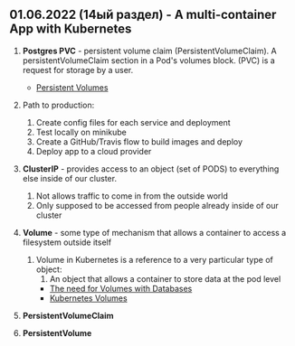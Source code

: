 ## 01.06.2022 (14ый раздел) - A multi-container App with Kubernetes

1. **Postgres PVC** - persistent volume claim (PersistentVolumeClaim). A persistentVolumeClaim section in a Pod's volumes block. (PVC) is a request for storage by a user.

     * [Persistent Volumes](https://kubernetes.io/docs/concepts/storage/persistent-volumes/)

2. Path to production:
   1. Create config files for each service and deployment
   2. Test locally on minikube
   3. Create a GitHub/Travis flow to build images and deploy
   4. Deploy app to a cloud provider

3. **ClusterIP** - provides access to an object (set of PODS) to everything else inside of our cluster.
   1. Not allows traffic to come in from the outside world
   2. Only supposed to be accessed from people already inside of our cluster
   
4. **Volume** - some type of mechanism that allows a container to access a filesystem outside itself
   1. Volume in Kubernetes is a reference to a very particular type of object:
      1. An object that allows a container to store data at the pod level
      * [The need for Volumes with Databases](https://www.udemy.com/course/docker-and-kubernetes-the-complete-guide/learn/lecture/11514746#overview)
      * [Kubernetes Volumes](https://www.udemy.com/course/docker-and-kubernetes-the-complete-guide/learn/lecture/11514748#overview)

5. **PersistentVolumeClaim**

6. **PersistentVolume**
